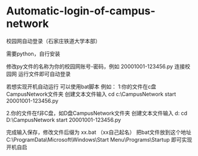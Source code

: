 # Automatic-login-of-campus-network
校园网自动登录（石家庄铁道大学本部）

需要python，自行安装


修改py文件的名称为你的校园网账号-密码，例如 20001001-123456.py
连接校园网
运行文件即可自动登录

若想实现开机自动运行
可以使用bat脚本
例如：
1:你的文件在c盘CampusNetwork文件夹
创建文本文件输入
cd c:\CampusNetwork
start 20001001-123456.py

2.你的文件在f非C盘，如D盘CampusNetwork文件夹
创建文本文件输入
d: 
cd D:\CampusNetwork
start 20001001-123456.py


完成输入保存，修改文件后缀为 xx.bat （xx自己起名）
把bat文件放到这个地址 C:\ProgramData\Microsoft\Windows\Start Menu\Programs\Startup
即可实现开机自启




